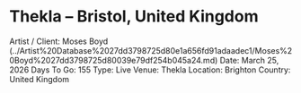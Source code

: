 # Thekla – Bristol, United Kingdom

Artist / Client: Moses Boyd (../Artist%20Database%2027dd3798725d80e1a656fd91adaadec1/Moses%20Boyd%2027dd3798725d80039e79df254b045a24.md)
Date: March 25, 2026
Days To Go: 155
Type: Live
Venue: Thekla
Location: Brighton
Country: United Kingdom